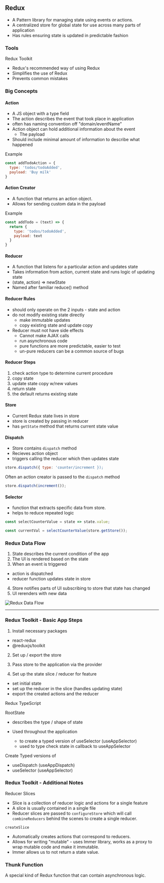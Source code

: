 ## Redux

- A Pattern library for managing state using events or actions.
- A centralized store for global state for use across many parts of application
- Has rules ensuring state is updated in predictable fashion

### Tools
Redux Toolkit
- Redux's recommended way of using Redux
- Simplifies the use of Redux
- Prevents common mistakes

### Big Concepts

#### Action
- A JS object with a type field
- The action describes the event that took place in application
- often has naming convention off "domain/eventName"
- Action object can hold additional information about the event
  - The payload
- Should include minimal amount of information to describe what happened

Example
```js
const addTodoAction = {
  type: 'todos/todoAdded',
  payload: 'Buy milk'
}
```
#### Action Creator
- A function that returns an action object.
- Allows for sending custom data in the payload

Example
```js
const addTodo = (text) => {
  return {
    type: 'todos/todoAdded',
    payload: text
  }
}
```

#### Reducer
- A function that listens for a particular action and updates state
- Takes information from action, current state and runs logic of updating state
- (state, action) => newState
- Named after familiar reduce() method

#### Reducer Rules
- should only operate on the 2 inputs - state and action
- do not modify existing state directly
  - make immutable updates
  - copy existing state and update copy
- Reducer must not have side effects
  - Cannot make AJAX calls
  - run asynchronous code
  - pure functions are more predictable, easier to test
  - un-pure reducers can be a common source of bugs

#### Reducer Steps
1. check action type to determine current procedure
2. copy state
3. update state copy w/new values
4. return state
5. the default returns existing state

#### Store
- Current Redux state lives in store
- store is created by passing in reducer
- has `getState` method that returns current state value

#### Dispatch
- Store contains `dispatch` method
- Recieves action object
- triggers calling the reducer which then updates state

```js
store.dispatch({ type: 'counter/increment });
```

Often an action creator is passed to the `dispatch` method

```js
store.dispatch(increment());
```

#### Selector
- function that extracts specific data from store.
- helps to reduce repeated logic

```js
const selectCounterValue = state => state.value;

const currentVal = selectCounterValue(store.getStore());
```

### Redux Data Flow
1. State describes the current condition of the app
2. The UI is rendered based on the state
3. When an event is triggered
  - action is dispatched
  - reducer function updates state in store
4. Store notifies parts of UI subscribing to store that state has changed
5. UI rerenders with new data

![Redux Data Flow](https://redux.js.org/assets/images/ReduxDataFlowDiagram-49fa8c3968371d9ef6f2a1486bd40a26.gif)

---

### Redux Toolkit - Basic App Steps

1. Install necessary packages
- react-redux
- @reduxjs/toolkit

2. Set up / export the store

3. Pass store to the application via the provider

4. Set up the state slice / reducer for feature
  - set initial state
  - set up the reducer in the slice (handles updating state)
  - export the created actions and the reducer

Redux TypeScript

RootState
- describes the type / shape of state

- Used throughout the application
  - to create a typed version of useSelector (useAppSelector)
  - used to type check state in callback to useAppSelector

Create Typed versions of
- useDispatch (useAppDispatch)
- useSelector (useAppSelector)

### Redux Toolkit - Additional Notes

Reducer Slices
- Slice is a collection of reducer logic and actions for a single feature
- A slice is usually contained in a single file
- Reducer slices are passed to `configureStore` which will call `combineReducers` behind the scenes to create a single reducer.

`createSlice`
- Automatically creates actions that correspond to reducers.
- Allows for writing "mutable" - uses Immer library, works as a proxy to wrap mutable code and make it immutable.
- Immer allows us to not return a state value.

### Thunk Function
A special kind of Redux function that can contain asynchronous logic.




